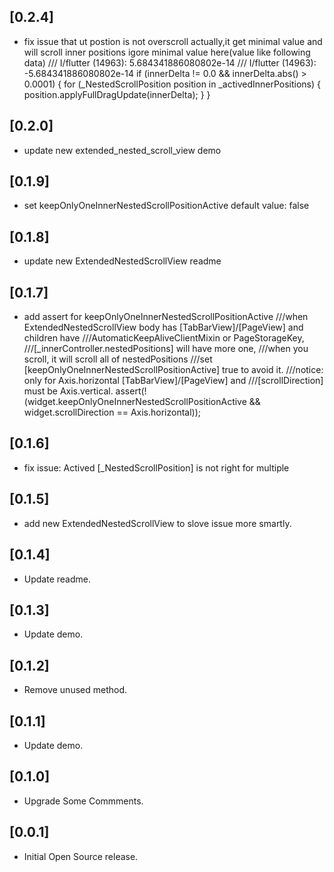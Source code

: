 ## [0.2.4]

* fix issue that ut postion is not overscroll actually,it get minimal value
  and will scroll inner positions
  igore  minimal value here(value like following data)
  /// I/flutter (14963): 5.684341886080802e-14
  /// I/flutter (14963): -5.684341886080802e-14
  if (innerDelta != 0.0 && innerDelta.abs() > 0.0001) {
  for (_NestedScrollPosition position in _activedInnerPositions) {
        position.applyFullDragUpdate(innerDelta);
     }
   }

## [0.2.0]

* update new extended_nested_scroll_view demo

## [0.1.9]

* set keepOnlyOneInnerNestedScrollPositionActive default value: false

## [0.1.8]

* update new ExtendedNestedScrollView readme

## [0.1.7]

* add assert for keepOnlyOneInnerNestedScrollPositionActive
    ///when ExtendedNestedScrollView body has [TabBarView]/[PageView] and children have
    ///AutomaticKeepAliveClientMixin or PageStorageKey,
    ///[_innerController.nestedPositions] will have more one,
    ///when you scroll, it will scroll all of nestedPositions
    ///set [keepOnlyOneInnerNestedScrollPositionActive] true to avoid it.
    ///notice: only for Axis.horizontal [TabBarView]/[PageView] and
    ///[scrollDirection] must be Axis.vertical.
assert(!(widget.keepOnlyOneInnerNestedScrollPositionActive && widget.scrollDirection == Axis.horizontal));

## [0.1.6]

* fix issue: Actived [_NestedScrollPosition] is not right for multiple

## [0.1.5]

* add new ExtendedNestedScrollView to slove issue more smartly.

## [0.1.4]

* Update readme.

## [0.1.3]

* Update demo.

## [0.1.2]

* Remove unused method.

## [0.1.1]

* Update demo.

## [0.1.0]

* Upgrade Some Commments.

## [0.0.1]

* Initial Open Source release.
